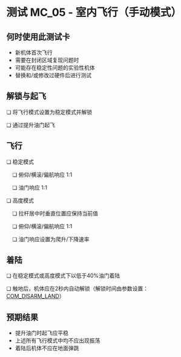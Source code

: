 # 测试 MC_05 - 室内飞行（手动模式）

## 何时使用此测试卡

- 新机体首次飞行
- 需要在封闭区域复现问题时
- 可能存在稳定性问题的实验性机体
- 替换和/或修改过硬件后进行测试

## 解锁与起飞

❏ 将飞行模式设置为稳定模式并解锁

❏ 通过提升油门起飞

## 飞行

❏ 稳定模式

&nbsp;&nbsp;&nbsp;&nbsp;❏ 俯仰/横滚/偏航响应 1:1

&nbsp;&nbsp;&nbsp;&nbsp;❏ 油门响应 1:1

❏ 高度模式

&nbsp;&nbsp;&nbsp;&nbsp;❏ 拉杆居中时垂直位置应保持当前值

&nbsp;&nbsp;&nbsp;&nbsp;❏ 俯仰/横滚/偏航响应 1:1

&nbsp;&nbsp;&nbsp;&nbsp;❏ 油门响应设置为爬升/下降速率

## 着陆

❏ 在稳定模式或高度模式下以低于40%油门着陆

❏ 触地后，机体应在2秒内自动解锁（解锁时间由参数设置：[COM_DISARM_LAND](../advanced_config/parameter_reference.md#COM_DISARM_LAND)）

## 预期结果

- 提升油门时起飞应平稳
- 上述所有飞行模式中均不应出现振荡
- 着陆后机体不应在地面弹跳